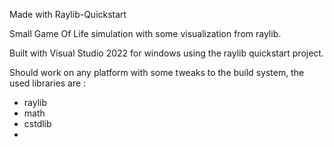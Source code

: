 Made with Raylib-Quickstart

Small Game Of Life simulation with some visualization from raylib.

Built with Visual Studio 2022 for windows using the raylib quickstart project. 

Should work on any platform with some tweaks to the build system, the
used libraries are :
 - raylib
 - math
 - cstdlib
 - 
